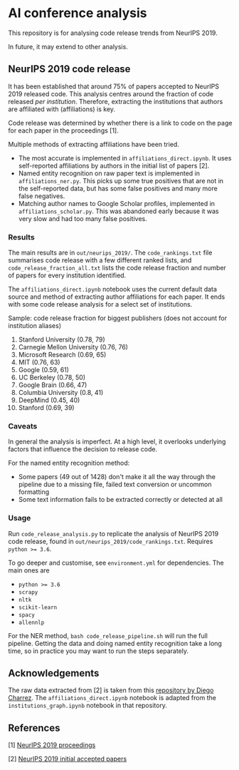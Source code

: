 # AI conference analysis

This repository is for analysing code release trends from NeurIPS 2019.

In future, it may extend to other analysis.

## NeurIPS 2019 code release

It has been established that around 75% of papers accepted to NeurIPS 2019 released code. This analysis centres around the fraction of code released _per institution_. Therefore, extracting the institutions that authors are affiliated with (affiliations) is key.

Code release was determined by whether there is a link to code on the page for each paper in the proceedings [1].

Multiple methods of extracting affiliations have been tried.

- The most accurate is implemented in `affiliations_direct.ipynb`. It uses self-reported affiliations by authors in the initial list of papers [2].
- Named entity recognition on raw paper text is implemented in `affiliations_ner.py`. This picks up some true positives that are not in the self-reported data, but has some false positives and many more false negatives.
- Matching author names to Google Scholar profiles, implemented in `affiliations_scholar.py`. This was abandoned early because it was very slow and had too many false positives.

### Results

The main results are in `out/neurips_2019/`. The `code_rankings.txt` file summarises code release with a few different ranked lists, and `code_release_fraction_all.txt` lists the code release fraction and number of papers for every institution identified.

The `affiliations_direct.ipynb` notebook uses the current default data source and method of extracting author affiliations for each paper. It ends with some code release analysis for a select set of institutions.

Sample: code release fraction for biggest publishers (does not account for institution aliases)

1. Stanford University (0.78, 79)
2. Carnegie Mellon University (0.76, 76)
3. Microsoft Research (0.69, 65)
4. MIT (0.76, 63)
5. Google (0.59, 61)
6. UC Berkeley (0.78, 50)
7. Google Brain (0.66, 47)
8. Columbia University (0.8, 41)
9. DeepMind (0.45, 40)
10. Stanford (0.69, 39)

### Caveats

In general the analysis is imperfect. At a high level, it overlooks underlying factors that influence the decision to release code.

For the named entity recognition method:

- Some papers (49 out of 1428) don't make it all the way through the pipeline due to a missing file, failed text conversion or uncommon formatting
- Some text information fails to be extracted correctly or detected at all

### Usage

Run `code_release_analysis.py` to replicate the analysis of NeurIPS 2019 code release, found in `out/neurips_2019/code_rankings.txt`. Requires `python >= 3.6`.

To go deeper and customise, see `environment.yml` for dependencies. The main ones are

- `python >= 3.6`
- `scrapy`
- `nltk`
- `scikit-learn`
- `spacy`
- `allennlp`

For the NER method, `bash code_release_pipeline.sh` will run the full pipeline. Getting the data and doing named entity recognition take a long time, so in practice you may want to run the steps separately.

## Acknowledgements

The raw data extracted from [2] is taken from this [repository by Diego Charrez](https://github.com/dcharrezt/NeurIPS-2019-Stats). The `affiliations_direct.ipynb` notebook is adapted from the `institutions_graph.ipynb` notebook in that repository.

## References

[1] [NeurIPS 2019 proceedings](https://papers.nips.cc/book/advances-in-neural-information-processing-systems-32-2019)

[2] [NeurIPS 2019 initial accepted papers](https://web.archive.org/web/20190906013341/https://neurips.cc/Conferences/2019/AcceptedPapersInitial)
